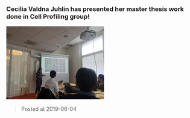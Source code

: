 ### Cecilia Valdna Juhlin has presented her master thesis work done in Cell Profiling group!
![image](./images/news_20190604.jpg)

> Posted at 2019-06-04





